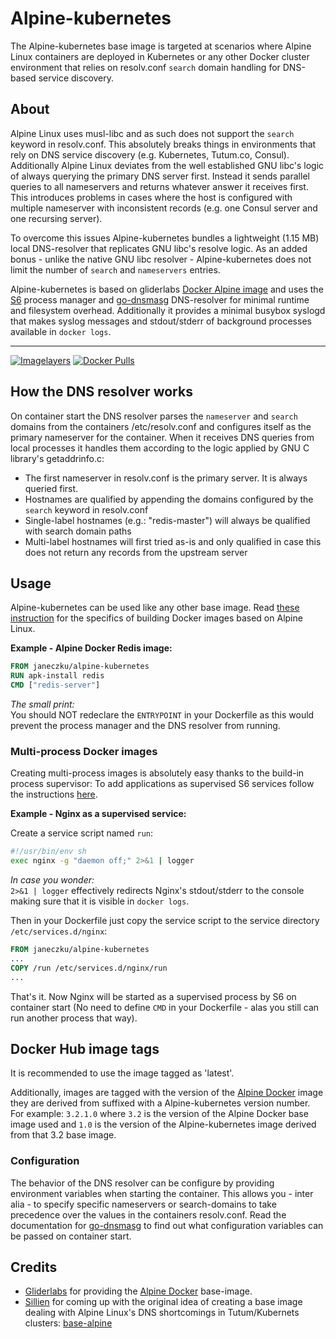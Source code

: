 
# Alpine-kubernetes

The Alpine-kubernetes base image is targeted at scenarios where Alpine Linux containers are deployed in Kubernetes or any other Docker cluster environment that relies on resolv.conf `search` domain handling for DNS-based service discovery.

## About
Alpine Linux uses musl-libc and as such does not support the `search` keyword in resolv.conf. This absolutely breaks things in environments that rely on DNS service discovery (e.g. Kubernetes, Tutum.co, Consul).    
Additionally Alpine Linux deviates from the well established GNU libc's logic of always querying the primary DNS server first. Instead it sends parallel queries to all nameservers and returns whatever answer it receives first. This introduces problems in cases where the host is configured with multiple nameserver with inconsistent records (e.g. one Consul server and one recursing server).
    
To overcome this issues Alpine-kubernetes bundles a lightweight (1.15 MB) local DNS-resolver that replicates GNU libc's resolve logic.
As an added bonus - unlike the native GNU libc resolver - Alpine-kubernetes does not limit the number of `search` and `nameservers` entries.

Alpine-kubernetes is based on gliderlabs [Docker Alpine image](https://github.com/gliderlabs/docker-alpine) and uses the [S6](http://skarnet.org/software/s6/) process manager and [go-dnsmasg](https://github.com/janeczku/go-dnsmasq) DNS-resolver for minimal runtime and filesystem overhead. Additionally it provides a minimal busybox syslogd that makes syslog messages and stdout/stderr of background processes available in `docker logs`.

-------

[![Imagelayers](https://badge.imagelayers.io/janeczku/alpine-kubernetes:latest.svg)](https://imagelayers.io/?images=janeczku/alpine-kubernetes:latest 'Get your own badge on imagelayers.io') [![Docker Pulls](https://img.shields.io/docker/pulls/janeczku/alpine-kubernetes.svg?style=flat-square)](https://hub.docker.com/r/janeczku/alpine-kubernetes/)

## How the DNS resolver works

On container start the DNS resolver parses the `nameserver` and `search` domains from the containers /etc/resolv.conf and configures itself as the primary nameserver for the container. When it receives DNS queries from local processes it handles them according to the logic applied by GNU C library's getaddrinfo.c:
* The first nameserver in resolv.conf is the primary server. It is always queried first.
* Hostnames are qualified by appending the domains configured by the `search` keyword in resolv.conf
* Single-label hostnames (e.g.: "redis-master") will always be qualified with search domain paths
* Multi-label hostnames will first tried as-is and only qualified in case this does not return any records from the upstream server

## Usage

Alpine-kubernetes can be used like any other base image. Read [these instruction](https://github.com/gliderlabs/docker-alpine#usage) for the specifics of building Docker images based on Alpine Linux.

**Example - Alpine Docker Redis image:**

```Dockerfile
FROM janeczku/alpine-kubernetes
RUN apk-install redis
CMD ["redis-server"]
```

*The small print:*    
You should NOT redeclare the `ENTRYPOINT` in your Dockerfile as this would prevent the process manager and the DNS resolver from running.

### Multi-process Docker images
Creating multi-process images is absolutely easy thanks to the build-in process supervisor: To add applications as supervised S6 services follow the instructions [here](https://github.com/just-containers/s6-overlay#usage).

**Example - Nginx as a supervised service:**

Create a service script named `run`:

```bash
#!/usr/bin/env sh
exec nginx -g "daemon off;" 2>&1 | logger
```

*In case you wonder:*     
`2>&1 | logger` effectively redirects Nginx's stdout/stderr to the console making sure that it is visible in `docker logs`.
     
Then in your Dockerfile just copy the service script to the service directory `/etc/services.d/nginx`:

```Dockerfile
FROM janeczku/alpine-kubernetes
...
COPY /run /etc/services.d/nginx/run
...
```

That's it. Now Nginx will be started as a supervised process by S6 on container start (No need to define `CMD` in your Dockerfile - alas you still can run another process that way).

## Docker Hub image tags

It is recommended to use the image tagged as 'latest'.

Additionally, images are tagged with the version of the [Alpine Docker](http://gliderlabs.com/) image they are derived from suffixed with a Alpine-kubernetes version number. For example: `3.2.1.0` where  `3.2` is the version of the Alpine Docker base image used and `1.0` is the version of the Alpine-kubernetes image derived from that 3.2 base image.
 
### Configuration
The behavior of the DNS resolver can be configure by providing environment variables when starting the container. This allows you - inter alia - to specify specific nameservers or search-domains to take precedence over the values in the containers resolv.conf.
Read the documentation for [go-dnsmasg](https://github.com/janeczku/go-dnsmasq) to find out what configuration variables can be passed on container start.

## Credits

* [Gliderlabs](http://gliderlabs.com/) for providing the [Alpine Docker](http://gliderlabs.com/) base-image.
* [Sillien](http://gliderlabs.com/) for coming up with the original idea of creating a base image dealing with Alpine Linux's DNS shortcomings in Tutum/Kubernets clusters: [base-alpine](https://github.com/sillelien/base-alpine/)

